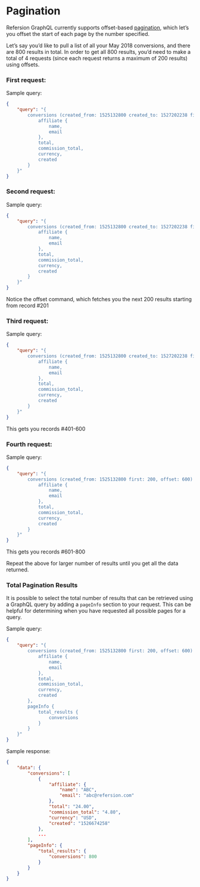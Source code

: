 # Pagination

Refersion GraphQL currently supports offset-based [pagination](http://graphql.org/learn/pagination/), which let’s you offset the start of each page by the number specified. 

Let’s say you’d like to pull a list of all your May 2018 conversions, and there are 800 results in total. In order to get all 800 results, you’d need to make a total of 4 requests (since each request returns a maximum of 200 results) using offsets. 

### First request:

Sample query: 
```json
{
    "query": "{ 
        conversions (created_from: 1525132800 created_to: 1527202238 first: 200) {
            affiliate {
                name, 
                email
            }, 
            total, 
            commission_total, 
            currency, 
            created
        }
    }"
}
```

### Second request:

Sample query: 
```json
{
    "query": "{ 
        conversions (created_from: 1525132800 created_to: 1527202238 first: 200, offset: 200) {
            affiliate {
                name, 
                email
            }, 
            total, 
            commission_total, 
            currency, 
            created
        } 
    }"
}
```

Notice the offset command, which fetches you the next 200 results starting from record #201

### Third request:

Sample query: 
```json
{
    "query": "{ 
        conversions (created_from: 1525132800 created_to: 1527202238 first: 200, offset: 400) { 
            affiliate {
                name, 
                email
            }, 
            total, 
            commission_total, 
            currency, 
            created
        }
    }"
}
```

This gets you records #401-600

### Fourth request:

Sample query: 
```json
{
    "query": "{ 
        conversions (created_from: 1525132800 first: 200, offset: 600) { 
            affiliate {
                name, 
                email
            }, 
            total, 
            commission_total, 
            currency, 
            created
        }
    }"
}
```

This gets you records #601-800

Repeat the above for larger number of results until you get all the data returned. 

### Total Pagination Results

It is possible to select the total number of results that can be retrieved using a GraphQL query by adding a `pageInfo` section to your request.  This can be helpful for determining when you have requested all possible pages for a query.

Sample query: 
```json
{
    "query": "{ 
        conversions (created_from: 1525132800 first: 200, offset: 600) { 
            affiliate {
                name, 
                email
            }, 
            total, 
            commission_total, 
            currency, 
            created
        },
        pageInfo {
            total_results {
                conversions
            }
        }
    }"
}
```

Sample response:
```json
{
    "data": {
        "conversions": [
            {
                "affiliate": {
                    "name": "ABC",
                    "email": "abc@refersion.com"
                },
                "total": "24.00",
                "commission_total": "4.80",
                "currency": "USD",
                "created": "1526674258"
            },
            ...
        ],
        "pageInfo": {
            "total_results": {
                "conversions": 800
            }
        }
    }
}
```
